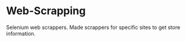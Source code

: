 # Web-Scrapping
Selenium web scrappers.
Made scrappers for specific sites to get store information. 
